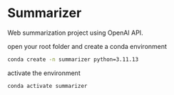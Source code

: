# Summarizer

Web summarization project using OpenAI API.

open your root folder and create a conda environment
```bash
conda create -n summarizer python=3.11.13
```

activate the environment
```bash
conda activate summarizer
```